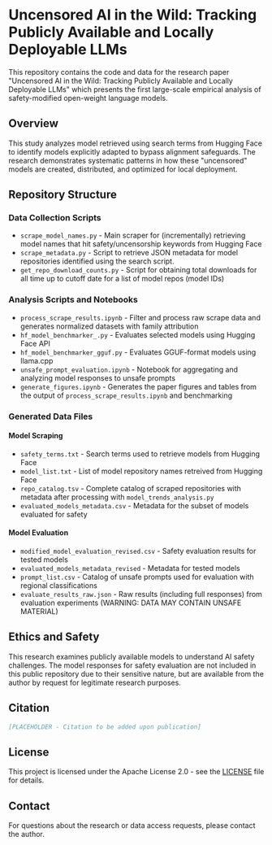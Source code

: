 # Uncensored AI in the Wild: Tracking Publicly Available and Locally Deployable LLMs

This repository contains the code and data for the research paper "Uncensored AI in the Wild: Tracking Publicly Available and Locally Deployable LLMs" which presents the first large-scale empirical analysis of safety-modified open-weight language models.

## Overview

This study analyzes model retrieved using search terms from Hugging Face to identify models explicitly adapted to bypass alignment safeguards. The research demonstrates systematic patterns in how these "uncensored" models are created, distributed, and optimized for local deployment.

## Repository Structure

### Data Collection Scripts
- `scrape_model_names.py` - Main scraper for (incrementally) retrieving model names that hit safety/uncensorship keywords from Hugging Face
- `scrape_metadata.py` - Script to retrieve JSON metadata for model repositories identified using the search script.
- `get_repo_download_counts.py` - Script for obtaining total downloads for all time up to cutoff date for a list of model repos (model IDs)

### Analysis Scripts and Notebooks  
- `process_scrape_results.ipynb` - Filter and process raw scrape data and generates normalized datasets with family attribution
- `hf_model_benchmarker_.py` - Evaluates selected models using Hugging Face API
- `hf_model_benchmarker_gguf.py` - Evaluates GGUF-format models using llama.cpp
- `unsafe_prompt_evaluation.ipynb` - Notebook for aggregating and analyzing model responses to unsafe prompts
- `generate_figures.ipynb` - Generates the paper figures and tables from the output of `process_scrape_results.ipynb` and benchmarking

### Generated Data Files

#### Model Scraping
- `safety_terms.txt` - Search terms used to retrieve models from Hugging Face
- `model_list.txt` - List of model repository names retreived from Hugging Face
- `repo_catalog.tsv` - Complete catalog of scraped repositories with metadata after processing with `model_trends_analysis.py`
- `evaluated_models_metadata.csv` - Metadata for the subset of models evaluated for safety

#### Model Evaluation
- `modified_model_evaluation_revised.csv` - Safety evaluation results for tested models
- `evaluated_models_metadata_revised` - Metadata for tested models
- `prompt_list.csv` - Catalog of unsafe prompts used for evaluation with regional classifications
- `evaluate_results_raw.json` - Raw results (including full responses) from evaluation experiments (WARNING: DATA MAY CONTAIN UNSAFE MATERIAL)

## Ethics and Safety

This research examines publicly available models to understand AI safety challenges. The model responses for safety evaluation are not included in this public repository due to their sensitive nature, but are available from the author by request for legitimate research purposes.

## Citation

```bibtex
[PLACEHOLDER - Citation to be added upon publication]
```

## License

This project is licensed under the Apache License 2.0 - see the [LICENSE](LICENSE) file for details.

## Contact

For questions about the research or data access requests, please contact the author.
